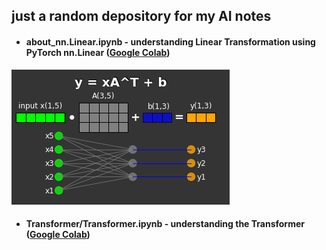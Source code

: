## just a random depository for my AI notes
* #### about_nn.Linear.ipynb - understanding Linear Transformation using PyTorch nn.Linear ([Google Colab](https://colab.research.google.com/github/rashlab/AI_School/blob/main/nn.Linear/nn.Linear.ipynb))
![basic linear transformation](filez/nn.Linear.png)

* #### Transformer/Transformer.ipynb - understanding the Transformer ([Google Colab](https://colab.research.google.com/github/rashlab/AI-Notes/blob/main/Transformer/Transformer.ipynb))
